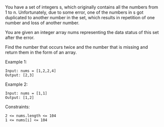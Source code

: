 You have a set of integers s, which originally contains all the numbers from 1 to n. Unfortunately, due to some error, one of the numbers in s got duplicated to another number in the set, which results in repetition of one number and loss of another number.

You are given an integer array nums representing the data status of this set after the error.

Find the number that occurs twice and the number that is missing and return them in the form of an array.

Example 1:

    Input: nums = [1,2,2,4]
    Output: [2,3]

Example 2:

    Input: nums = [1,1]
    Output: [1,2]

Constraints:

    2 <= nums.length <= 104
    1 <= nums[i] <= 104
